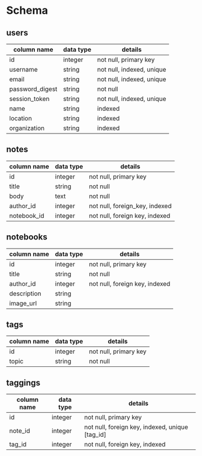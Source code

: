 # Schema

## users
column name     | data type | details
----------------|-----------|-----------------------
id              | integer   | not null, primary key
username        | string    | not null, indexed, unique
email           | string    | not null, indexed, unique
password_digest | string    | not null
session_token   | string    | not null, indexed, unique
name            | string    | indexed
location        | string    | indexed
organization    | string    | indexed


## notes
column name | data type | details
------------|-----------|-----------------------
id          | integer   | not null, primary key
title       | string    | not null
body        | text      | not null
author_id   | integer   | not null, foreign_key, indexed
notebook_id | integer   | not null, foreign key, indexed

## notebooks
column name | data type | details
------------|-----------|-----------------------
id          | integer   | not null, primary key
title       | string    | not null
author_id   | integer   | not null, foreign key, indexed
description | string    |
image_url   | string    |

## tags
column name | data type | details
------------|-----------|-----------------------
id          | integer   | not null, primary key
topic        | string   | not null

## taggings
column name | data type | details
------------|-----------|-----------------------
id          | integer   | not null, primary key
note_id     | integer   | not null, foreign key, indexed, unique [tag_id]
tag_id      | integer   | not null, foreign key, indexed
